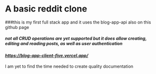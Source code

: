 # A basic reddit clone

###this is my first full stack app and it uses the blog-app-api also on this github page

##### not all CRUD operations are yet supported but it does allow creating, editing and reading posts, as well as user authentication

#### *https://blog-app-client-five.vercel.app/*

I am yet to find the time needed to create quality documentation
